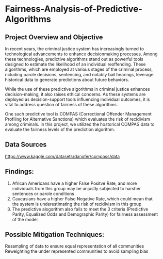 # Fairness-Analysis-of-Predictive-Algorithms

## Project Overview and Objective
In recent years, the criminal justice system has increasingly turned to technological advancements to enhance decisionmaking processes. Among these technologies, predictive algorithms stand out as powerful tools designed to estimate the likelihood of an individual reoffending. These algorithms, which are employed at various stages of the criminal process, ncluding parole decisions, sentencing, and notably bail hearings, leverage historical data to generate predictions about future behaviors.

While the use of these predictive algorithms in criminal justice enhances decision-making, it also raises ethical concerns. As these systems are deployed as decision-support tools influencing individual outcomes, it is vital
to address question of fairness of these algorithms.

One such predictive tool is COMPAS (Correctional Offender Management Profiling for Alternative Sanctions) which evaluates the risk of recidivism among criminals. In this project, we utilized the hostorical COMPAS data to evaluate the fairness levels of the prediction algorithm.

## Data Sources
https://www.kaggle.com/datasets/danofer/compass/data

## Findings:

1. African Americans have a higher False Positve Rate, and more individuals from this group may be unjustly subjected to harsher sentences or parole conditions
2. Caucasians have a higher False Negative Rate, which could mean that the system is underestimating the risk of recidivism in this group
3. The predictive alogorithm also fails to meet the 3 criteria (Predictive Parity, Equalized Odds and Demographic Parity) for fairness assessment of the model
   
## Possible Mitigation Techniques:
Resampling of data to ensure equal representation of all communities
Reweighting the under represented communities to avoid sampling bias
